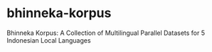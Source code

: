 # bhinneka-korpus
Bhinneka Korpus: A Collection of Multilingual Parallel Datasets for 5 Indonesian Local Languages
